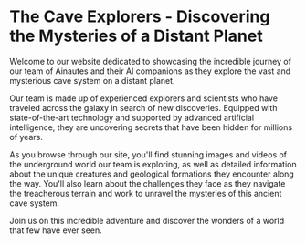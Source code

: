 <!--font:Poppins-->

# The Cave Explorers - Discovering the Mysteries of a Distant Planet

Welcome to our website dedicated to showcasing the incredible journey of our team of Ainautes and their AI companions as they explore the vast and mysterious cave system on a distant planet. 

Our team is made up of experienced explorers and scientists who have traveled across the galaxy in search of new discoveries. Equipped with state-of-the-art technology and supported by advanced artificial intelligence, they are uncovering secrets that have been hidden for millions of years.

As you browse through our site, you'll find stunning images and videos of the underground world our team is exploring, as well as detailed information about the unique creatures and geological formations they encounter along the way. You'll also learn about the challenges they face as they navigate the treacherous terrain and work to unravel the mysteries of this ancient cave system.

Join us on this incredible adventure and discover the wonders of a world that few have ever seen.

<!--

Write me markdown content of website with wallpaper:

"A team of Ainautes and their AI companions exploring a massive, underground cave system on a distant planet."

The header of the page should not be copy of the text but rather a real content of the website which is using this wallpaper.


---


# The Cave Explorers - Discovering the Mysteries of a Distant Planet

Welcome to our website dedicated to showcasing the incredible journey of our team of Ainautes and their AI companions as they explore the vast and mysterious cave system on a distant planet. 

Our team is made up of experienced explorers and scientists who have traveled across the galaxy in search of new discoveries. Equipped with state-of-the-art technology and supported by advanced artificial intelligence, they are uncovering secrets that have been hidden for millions of years.

As you browse through our site, you'll find stunning images and videos of the underground world our team is exploring, as well as detailed information about the unique creatures and geological formations they encounter along the way. You'll also learn about the challenges they face as they navigate the treacherous terrain and work to unravel the mysteries of this ancient cave system.

Join us on this incredible adventure and discover the wonders of a world that few have ever seen.


---


Write me a Google font which is best fitting for the website.

Pick from the list:
- Cinzel
- Inter
- Cinzel Decorative
- Playfair Display
- Dancing Script
- Cabin
- Open Sans
- Lobster
- Cormorant Garamond
- IBM Plex Sans
- Great Vibes
- Roboto
- Exo 2
- Barlow Condensed
- Alegreya
- Orbitron
- Creepster
- Montserrat
- Poppins
- Lato
- Futura
- Raleway


Write just the font name nothing else.


---


Poppins

-->
